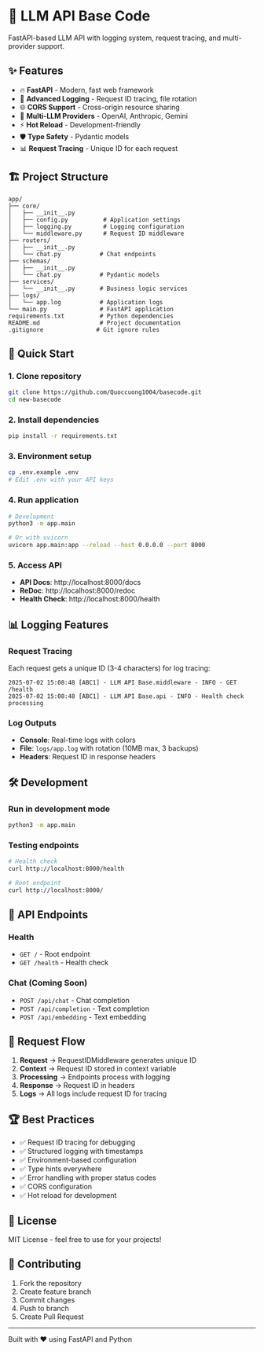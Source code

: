 # 🚀 LLM API Base Code

FastAPI-based LLM API with logging system, request tracing, and multi-provider support.

## ✨ Features

- 🔥 **FastAPI** - Modern, fast web framework
- 📝 **Advanced Logging** - Request ID tracing, file rotation
- 🌐 **CORS Support** - Cross-origin resource sharing
- 🔌 **Multi-LLM Providers** - OpenAI, Anthropic, Gemini
- ⚡ **Hot Reload** - Development-friendly
- 🛡️ **Type Safety** - Pydantic models
- 📊 **Request Tracing** - Unique ID for each request

## 🏗️ Project Structure

```
app/
├── core/
│   ├── __init__.py
│   ├── config.py          # Application settings
│   ├── logging.py         # Logging configuration
│   └── middleware.py      # Request ID middleware
├── routers/
│   ├── __init__.py
│   └── chat.py           # Chat endpoints
├── schemas/
│   ├── __init__.py
│   └── chat.py           # Pydantic models
├── services/
│   └── __init__.py       # Business logic services
├── logs/
│   └── app.log           # Application logs
└── main.py               # FastAPI application
requirements.txt          # Python dependencies
README.md                 # Project documentation
.gitignore               # Git ignore rules
```

## 🚀 Quick Start

### 1. Clone repository
```bash
git clone https://github.com/Quoccuong1004/basecode.git
cd new-basecode
```

### 2. Install dependencies
```bash
pip install -r requirements.txt
```

### 3. Environment setup
```bash
cp .env.example .env
# Edit .env with your API keys
```

### 4. Run application
```bash
# Development
python3 -m app.main

# Or with uvicorn
uvicorn app.main:app --reload --host 0.0.0.0 --port 8000
```

### 5. Access API
- **API Docs**: http://localhost:8000/docs
- **ReDoc**: http://localhost:8000/redoc
- **Health Check**: http://localhost:8000/health

## 📊 Logging Features

### Request Tracing
Each request gets a unique ID (3-4 characters) for log tracing:
```
2025-07-02 15:08:48 [ABC1] - LLM API Base.middleware - INFO - GET /health
2025-07-02 15:08:48 [ABC1] - LLM API Base.api - INFO - Health check processing
```

### Log Outputs
- **Console**: Real-time logs with colors
- **File**: `logs/app.log` with rotation (10MB max, 3 backups)
- **Headers**: Request ID in response headers

## 🛠️ Development

### Run in development mode
```bash
python3 -m app.main
```

### Testing endpoints
```bash
# Health check
curl http://localhost:8000/health

# Root endpoint
curl http://localhost:8000/
```

## 📁 API Endpoints

### Health
- `GET /` - Root endpoint
- `GET /health` - Health check

### Chat (Coming Soon)
- `POST /api/chat` - Chat completion
- `POST /api/completion` - Text completion
- `POST /api/embedding` - Text embedding

## 🔄 Request Flow

1. **Request** → RequestIDMiddleware generates unique ID
2. **Context** → Request ID stored in context variable
3. **Processing** → Endpoints process with logging
4. **Response** → Request ID in headers
5. **Logs** → All logs include request ID for tracing

## 🏆 Best Practices

- ✅ Request ID tracing for debugging
- ✅ Structured logging with timestamps
- ✅ Environment-based configuration
- ✅ Type hints everywhere
- ✅ Error handling with proper status codes
- ✅ CORS configuration
- ✅ Hot reload for development

## 📝 License

MIT License - feel free to use for your projects!

## 🤝 Contributing

1. Fork the repository
2. Create feature branch
3. Commit changes
4. Push to branch
5. Create Pull Request

---

Built with ❤️ using FastAPI and Python
